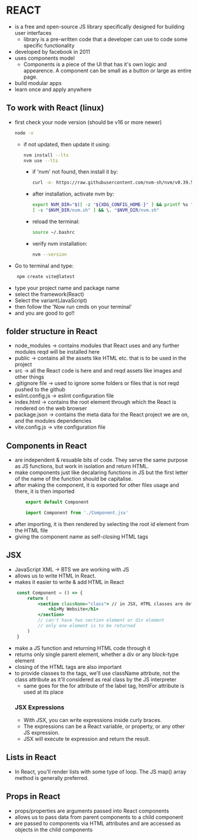 # REACT
 - is a free and open-source JS library specifically designed for building user interfaces
    - library is a pre-written code that a developer can use to code some specific functionality
 - developed by facebook in 2011
 - uses components model
    - Components is a piece of the UI that has it's own logic and appearence. A component can be small as a button or large as entire page.
 - build modular apps
 - learn once and apply anywhere

 ## To work with React (linux)
 - first check your node version (should be v16 or more newer)
    ```bash
    node -v
    ```
    - if not updated, then update it using:
        ```bash
        nvm install --lts
        nvm use --lts
        ```
        - if 'nvm' not found, then install it by:
            ```bash
            curl -o- https://raw.githubusercontent.com/nvm-sh/nvm/v0.39.5/install.sh | bash
            ```
        - after installation, activate nvm by:
            ```bash
            export NVM_DIR="$([ -z "${XDG_CONFIG_HOME-}" ] && printf %s "${HOME}/.nvm" || printf %s "${XDG_CONFIG_HOME}/nvm")"
            [ -s "$NVM_DIR/nvm.sh" ] && \. "$NVM_DIR/nvm.sh"
            ```
        - reload the terminal:
            ```bash
            source ~/.bashrc
            ```
        - verify nvm installation:
            ```bash
            nvm --version
            ```

 - Go to terminal and type:
```bash
    npm create vite@latest
```
 - type your project name and package name
 - select the framework(React)
 - Select the variant(JavaScript)
 - then follow the 'Now run cmds on your terminal'
 - and you are good to go!!

 ## folder structure in React
 - node_modules -> contains modules that React uses and any further modules reqd will be installed here
 - public -> contains all the assets like HTML etc. that is to be used in the project
 - src -> all the React code is here and and reqd assets like images and other things
 - .gitignore file -> used to ignore some folders or files that is not reqd pushed to the github
 - eslint.config.js -> eslint configuration file
 - index.html -> contains the root element through which the React is rendered on the web browser
 - package.json -> contains the meta data for the React project we are on, and the modules dependencies
 - vite.config.js -> vite configuration file

 ## Components in React
- are independent & resuable bits of code. They serve the same purpose as JS functions, but work in isolation and return HTML.
- make components just like decalaring functions in JS but the first letter of the name of the function should be capitalise.
- after making the component, it is exported for other files usage and there, it is then imported
    ```javascript
        export default Component

        import Component from './Component.jsx'
    ```
- after importing, it is then rendered by selecting the root id element from the HTML file
- giving the component name as self-closing HTML tags

## JSX
- JavaScript XML -> BTS we are working with JS
- allows us to write HTML in React.
- makes it easier to write & add HTML in React
```jsx
    const Component = () => {
        return (
            <section className="class"> // in JSX, HTML classes are defined using className attribute, for tailwind CSS as well
                <h1>My Website</h1>
            </section>
            // can't have two section element or div element
            // only one element is to be returned
        )
    }
```
- make a JS function and returning HTML code through it
- returns only single parent element, whether a div or any block-type element
- closing of the HTML tags are also important
- to provide classes to the tags, we'll use className attrbute, not the class attribute as it'll considered as real class by the JS interpreter
    - same goes for the for attribute of the label tag, htmlFor attribute is used at its place
    ### JSX Expressions
    - With JSX, you can write expressions inside curly braces.
    - The expressions can be a React variable, or property, or any other JS expression.
    - JSX will execute te expression and return the result.

## Lists in React
- In React, you'll render lists with some type of loop. The JS map() array method is generally preferred.

## Props in React
- props/properties are arguments passed into React components
- allows us to pass data from parent components to a child component
- are passed to components via HTML attributes and are accessed as objects in the child components